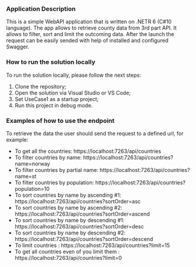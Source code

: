 ### Application Description
This is a simple WebAPI application that is written on .NETR 6 (C#10 language).
The app allows to retrieve county data from 3rd part API.
It allows to filter, sort and limit the outcoming data.
After the launch the request can be easily sended with help of installed and configured Swagger.

### How to run the solution locally
To run the solution locally, please follow the next steps:
1. Clone the repository;
2. Open the solution via Visual Studio or VS Code;
3. Set UseCase1 as a startup project;
4. Run this project in debug mode.

### Examples of how to use the endpoint
To retrieve the data the user should send the request to a defined url, for example:
* To get all the countries: https://localhost:7263/api/countries
* To filter countries by name: https://localhost:7263/api/countries?name=norway
* To filter countries by partial name: https://localhost:7263/api/countries?name=st
* To filter countries by population: https://localhost:7263/api/countries?population=10
* To sort countries by name by ascending #1: https://localhost:7263/api/countries?sortOrder=asc
* To sort countries by name by ascending #2: https://localhost:7263/api/countries?sortOrder=ascend
* To sort countries by name by descending #1: https://localhost:7263/api/countries?sortOrder=desc
* To sort countries by name by descending #2: https://localhost:7263/api/countries?sortOrder=descend
* To limit countries : https://localhost:7263/api/countries?limit=15
* To get all countries even of you limit them : https://localhost:7263/api/countries?limit=0
